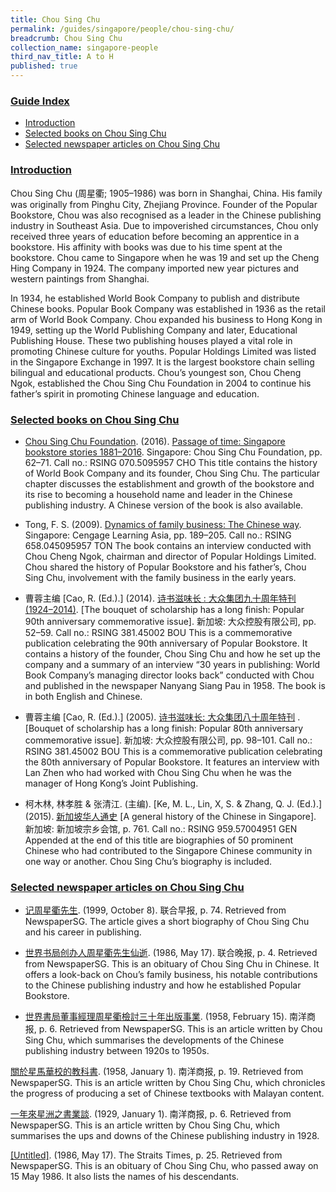 ```yaml
---
title: Chou Sing Chu
permalink: /guides/singapore/people/chou-sing-chu/
breadcrumb: Chou Sing Chu
collection_name: singapore-people
third_nav_title: A to H
published: true
---
```



### <u>Guide Index</u>

* [Introduction](#introduction)
* [Selected books on Chou Sing Chu](#selected-books-on-chou-sing-chu)
* [Selected newspaper articles on Chou Sing Chu](#selected-newspaper-articles-on-chou-sing-chu)


### <u>Introduction</u>

Chou Sing Chu (周星衢; 1905–1986) was born in Shanghai, China. His family was originally from Pinghu City, Zhejiang Province. Founder of the Popular Bookstore, Chou was also recognised as a leader in the Chinese publishing industry in Southeast Asia. Due to impoverished circumstances, Chou only received three years of education before becoming an apprentice in a bookstore. His affinity with books was due to his time spent at the bookstore. Chou came to Singapore when he was 19 and set up the Cheng Hing Company in 1924. The company imported new year pictures and western paintings from Shanghai.

In 1934, he established World Book Company to publish and distribute Chinese books. Popular Book Company was established in 1936 as the retail arm of World Book Company. Chou expanded his business to Hong Kong in 1949, setting up the World Publishing Company and later, Educational Publishing House. These two publishing houses played a vital role in promoting Chinese culture for youths. Popular Holdings Limited was listed in the Singapore Exchange in 1997. It is the largest bookstore chain selling bilingual and educational products. Chou’s youngest son, Chou Cheng Ngok, established the Chou Sing Chu Foundation in 2004 to continue his father’s spirit in promoting Chinese language and education.

### <u>Selected books on Chou Sing Chu</u>

* [Chou Sing Chu Foundation](http://catalogue.nlb.gov.sg/cgi-bin/spydus.exe/ENQ/EXPNOS/BIBENQ/9802819?AUH_TYPE=B&AUH_NS=1&AUH=CHOU%20SING%20CHU%20FOUNDATION). (2016). [Passage of time: Singapore bookstore stories 1881–2016](http://eservice.nlb.gov.sg/item_holding_s.aspx?bid=202743110). Singapore: Chou Sing Chu Foundation, pp. 62–71.
Call no.: RSING 070.5095957 CHO
This title contains the history of World Book Company and its founder, Chou Sing Chu. The particular chapter discusses the establishment and growth of the bookstore and its rise to becoming a household name and leader in the Chinese publishing industry. A Chinese version of the book is also available.


* Tong, F. S. (2009). [Dynamics of family business: The Chinese way](http://eservice.nlb.gov.sg/item_holding_s.aspx?bid=13099624). Singapore: Cengage Learning Asia, pp. 189–205.
Call no.: RSING 658.045095957 TON
The book contains an interview conducted with Chou Cheng Ngok, chairman and director of Popular Holdings Limited. Chou shared the history of Popular Bookstore and his father’s, Chou Sing Chu, involvement with the family business in the early years.


* 曹蓉主编 [Cao, R. (Ed.).] (2014). [诗书滋味长 : 大众集团九十周年特刊 (1924–2014)](http://eservice.nlb.gov.sg/item_holding_s.aspx?bid=12655311). [The bouquet of scholarship has a long finish: Popular 90th anniversary commemorative issue]. 新加坡: 大众控股有限公司, pp. 52–59.
Call no.: RSING 381.45002 BOU
This is a commemorative publication celebrating the 90th anniversary of Popular Bookstore. It contains a history of the founder, Chou Sing Chu and how he set up the company and a summary of an interview “30 years in publishing: World Book Company’s managing director looks back” conducted with Chou and published in the newspaper Nanyang Siang Pau in 1958. The book is in both English and Chinese.


* 曹蓉主编 [Cao, R. (Ed.).] (2005). [诗书滋味长: 大众集团八十周年特刊](http://eservice.nlb.gov.sg/item_holding_s.aspx?bid=12655311) . [Bouquet of scholarship has a long finish: Popular 80th anniversary commemorative issue]. 新加坡: 大众控股有限公司, pp. 98–101.
Call no.: RSING 381.45002 BOU
This is a commemorative publication celebrating the 80th anniversary of Popular Bookstore. It features an interview with Lan Zhen who had worked with Chou Sing Chu when he was the manager of Hong Kong’s Joint Publishing.


* 柯木林, 林孝胜 & 张清江. (主编). [Ke, M. L., Lin, X, S. & Zhang, Q. J. (Ed.).] (2015). [新加坡华人通史](http://eservice.nlb.gov.sg/item_holding_s.aspx?bid=202251084) [A general history of the Chinese in Singapore]. 新加坡: 新加坡宗乡会馆, p. 761.
Call no.: RSING 959.57004951 GEN
Appended at the end of this title are biographies of 50 prominent Chinese who had contributed to the Singapore Chinese community in one way or another. Chou Sing Chu’s biography is included.


### <u>Selected newspaper articles on Chou Sing Chu</u>

* [记周星衢先生](http://eresources.nlb.gov.sg/newspapers/Digitised/Article/lhzb19991008-1.2.102). (1999, October 8). 联合早报, p. 74. Retrieved from NewspaperSG.
The article gives a short biography of Chou Sing Chu and his career in publishing.


* [世界书局创办人周星衢先生仙逝](http://eresources.nlb.gov.sg/newspapers/Digitised/Article/lhwb19860517-1.2.11.2). (1986, May 17). 联合晚报, p. 4. Retrieved from NewspaperSG.
This is an obituary of Chou Sing Chu in Chinese. It offers a look-back on Chou’s family business, his notable contributions to the Chinese publishing industry and how he established Popular Bookstore.


* [世界書局董事經理周星衢檢討三十年出版事業](http://eresources.nlb.gov.sg/newspapers/Digitised/Article/nysp19580215-1.2.32.3). (1958, February 15). 南洋商报, p. 6. Retrieved from NewspaperSG.
This is an article written by Chou Sing Chu, which summarises the developments of the Chinese publishing industry between 1920s to 1950s.


[關於星馬華校的教科書](http://eresources.nlb.gov.sg/newspapers/Digitised/Article/nysp19580101-1.2.25.2). (1958, January 1). 南洋商报, p. 19. Retrieved from NewspaperSG.
This is an article written by Chou Sing Chu, which chronicles the progress of producing a set of Chinese textbooks with Malayan content.


[一年來星洲之書業談](http://eresources.nlb.gov.sg/newspapers/Digitised/Article/nysp19290101-1.2.12). (1929, January 1). 南洋商报, p. 6. Retrieved from NewspaperSG.
This is an article written by Chou Sing Chu, which summarises the ups and downs of the Chinese publishing industry in 1928.


[[Untitled]](http://eresources.nlb.gov.sg/newspapers/Digitised/Article/straitstimes19860517-1.2.39.5). (1986, May 17). The Straits Times, p. 25. Retrieved from NewspaperSG.
This is an obituary of Chou Sing Chu, who passed away on 15 May 1986. It also lists the names of his descendants.

